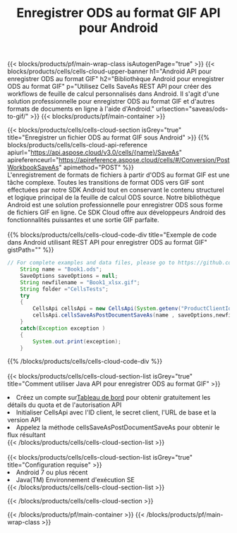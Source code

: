 ﻿---
title:  Enregistrer ODS au format GIF API pour Android
description: Utilisation de Aspose.Cells Cloud SDK pour Android pour enregistrer le fichier au format ODS en tant que fichier au format GIF.
url: /fr/android/saveas/ods-to-gif/
---
{{< blocks/products/pf/main-wrap-class isAutogenPage="true" >}}
{{< blocks/products/cells/cells-cloud-upper-banner h1="Android API pour enregistrer ODS au format GIF" h2="Bibliothèque Android pour enregistrer ODS au format GIF" p="Utilisez Cells SaveAs REST API pour créer des workflows de feuille de calcul personnalisés dans Android. Il s\'agit d\'une solution professionnelle pour enregistrer ODS au format GIF et d\'autres formats de documents en ligne à l\'aide d\'Android." urlsection="saveas/ods-to-gif/" >}}
{{< blocks/products/pf/main-container >}}

{{< blocks/products/cells/cells-cloud-section isGrey="true" title="Enregistrer un fichier ODS au format GIF sous Android" >}}
{{% blocks/products/cells/cells-cloud-api-reference apiurl="https://api.aspose.cloud/v3.0/cells/{name}/SaveAs" apireferenceurl="https://apireference.aspose.cloud/cells/#/Conversion/PostWorkbookSaveAs" apimethod="POST" %}}
<br/>
L'enregistrement de formats de fichiers à partir d'ODS au format GIF est une tâche complexe. Toutes les transitions de format ODS vers GIF sont effectuées par notre SDK Android tout en conservant le contenu structurel et logique principal de la feuille de calcul ODS source. Notre bibliothèque Android est une solution professionnelle pour enregistrer ODS sous forme de fichiers GIF en ligne. Ce SDK Cloud offre aux développeurs Android des fonctionnalités puissantes et une sortie GIF parfaite.
<br/>
<br/>
{{% blocks/products/cells/cells-cloud-code-div title="Exemple de code dans Android utilisant REST API pour enregistrer ODS au format GIF" gistPath="" %}}
  
```java
// For complete examples and data files, please go to https://github.com/aspose-cells-cloud/aspose-cells-cloud-android/
    String name = "Book1.ods";
    SaveOptions saveOptions = null;
    String newfilename = "Book1_xlsx.gif";
    String folder ="CellsTests";
    try
    {
        CellsApi cellsApi = new CellsApi(System.getenv("ProductClientId"), System.getenv("ProductClientSecret"));
        cellsApi.cellsSaveAsPostDocumentSaveAs(name , saveOptions,newfilename,false,false,folder,null,null,null,true);                       
    }
    catch(Exception exception )
    {
        System.out.print(exception);
    }
```
  
{{% /blocks/products/cells/cells-cloud-code-div %}}
<br/>
<br/>
{{< blocks/products/cells/cells-cloud-section-list isGrey="true" title="Comment utiliser Java API pour enregistrer ODS au format GIF" >}}
<li> Créez un compte sur<a href="https://dashboard.aspose.cloud/">Tableau de bord</a> pour obtenir gratuitement les détails du quota et de l'autorisation API</li>
<li>Initialiser CellsApi avec l'ID client, le secret client, l'URL de base et la version API</li>
<li>Appelez la méthode cellsSaveAsPostDocumentSaveAs pour obtenir le flux résultant</li>
{{< /blocks/products/cells/cells-cloud-section-list >}}
<br/>
<br/>
{{< blocks/products/cells/cells-cloud-section-list isGrey="true" title="Configuration requise" >}}
<li>Android 7 ou plus récent</li>
<li>Java(TM) Environnement d'exécution SE</li>
{{< /blocks/products/cells/cells-cloud-section-list >}}

{{< /blocks/products/cells/cells-cloud-section >}}

{{< /blocks/products/pf/main-container >}}
{{< /blocks/products/pf/main-wrap-class >}}
